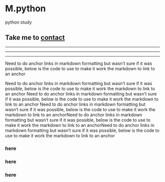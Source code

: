 M.python
========

python study

Take me to [contact](#aaa)
----
----
----
----

Need to do anchor links in markdown formatting but wasn’t sure if it was possible, below is the code to use to make it work
the markdown to link to an anchor

Need to do anchor links in markdown formatting but wasn’t sure if it was possible, below is the code to use to make it work
the markdown to link to an anchor
Need to do anchor links in markdown formatting but wasn’t sure if it was possible, below is the code to use to make it work
the markdown to link to an anchor
Need to do anchor links in markdown formatting but wasn’t sure if it was possible, below is the code to use to make it work
the markdown to link to an anchorNeed to do anchor links in markdown formatting but wasn’t sure if it was possible, below is the code to use to make it work
the markdown to link to an anchorNeed to do anchor links in markdown formatting but wasn’t sure if it was possible, below is the code to use to make it work
the markdown to link to an anchor



### <a id="aaa"></a> here
### <a id="aaa1"></a> here

### <a id="aaa2"></a> here


